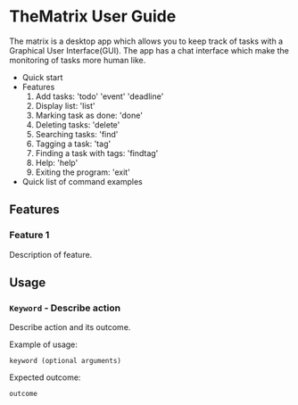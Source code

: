 # TheMatrix User Guide
The matrix is a desktop app which allows you to keep track of tasks with a Graphical User Interface(GUI). The app has a chat interface which make the monitoring of tasks more human like. 
- Quick start
- Features
	1. Add tasks: 'todo' 'event' 'deadline' 
	2. Display list: 'list'
	3. Marking task as done: 'done'
	4. Deleting tasks: 'delete'
	5. Searching tasks: 'find'
	6. Tagging a task: 'tag'
	7. Finding a task with tags: 'findtag'
	8. Help: 'help'
	9. Exiting the program: 'exit'
- Quick list of command examples



## Features 


### Feature 1 
Description of feature.

## Usage

### `Keyword` - Describe action

Describe action and its outcome.

Example of usage: 

`keyword (optional arguments)`

Expected outcome:

`outcome`
